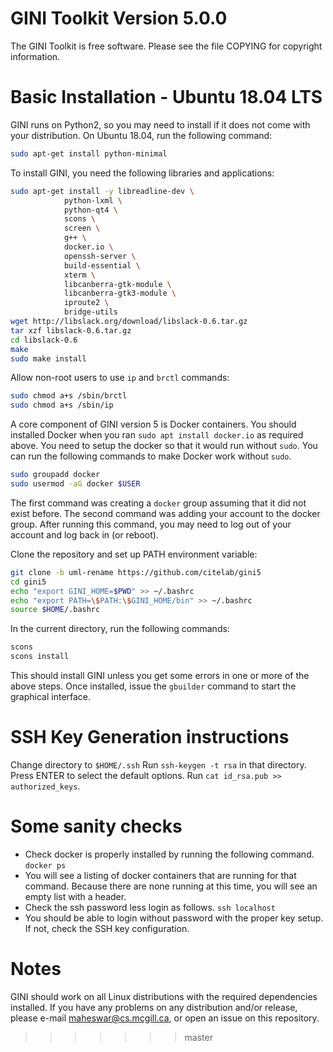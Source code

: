 # GINI Toolkit Version 5.0.0

The GINI Toolkit is free software. Please see the file COPYING for copyright information.


# Basic Installation - Ubuntu 18.04 LTS

GINI runs on Python2, so you may need to install if it does not come with your distribution. On Ubuntu 18.04, run the following command:

```bash
sudo apt-get install python-minimal
```

To install GINI, you need the following libraries and applications:

```bash
sudo apt-get install -y	libreadline-dev \
			python-lxml \
			python-qt4 \
			scons \
			screen \
			g++ \
			docker.io \
			openssh-server \
			build-essential \
			xterm \
			libcanberra-gtk-module \
			libcanberra-gtk3-module \
			iproute2 \
			bridge-utils
wget http://libslack.org/download/libslack-0.6.tar.gz
tar xzf libslack-0.6.tar.gz
cd libslack-0.6
make
sudo make install
```

Allow non-root users to use `ip` and `brctl` commands:

```bash
sudo chmod a+s /sbin/brctl
sudo chmod a+s /sbin/ip
```

A core component of GINI version 5 is Docker containers. You should installed Docker when you ran `sudo apt install docker.io` as required above. You need to setup the docker so that it would run without `sudo`. 
You can run the following commands to make Docker work without `sudo`. 

```bash 
sudo groupadd docker
sudo usermod -aG docker $USER
```

The first command was creating a `docker` group assuming that it did not exist before. The second command was adding your account to the docker group. After running this command, you may need to log out of your account and log back in (or reboot).

Clone the repository and set up PATH environment variable:

```bash
git clone -b uml-rename https://github.com/citelab/gini5
cd gini5
echo "export GINI_HOME=$PWD" >> ~/.bashrc
echo "export PATH=\$PATH:\$GINI_HOME/bin" >> ~/.bashrc
source $HOME/.bashrc
```

In the current directory, run the following commands:

```bash
scons
scons install
```

This should install GINI unless you get some errors in one or more of the above steps.
Once installed, issue the `gbuilder` command to start the graphical interface.

# SSH Key Generation instructions

Change directory to `$HOME/.ssh`
Run `ssh-keygen -t rsa` in that directory.
Press ENTER to select the default options.
Run `cat id_rsa.pub >> authorized_keys`.

# Some sanity checks

- Check docker is properly installed by running the following command.
`docker ps`
- You will see a listing of docker containers that are running for that command. Because there are none running at this time, you will see an empty list with a header. 
- Check the ssh password less login as follows.
`ssh localhost` 
- You should be able to login without password with the proper key setup. If not, check the SSH key configuration. 

# Notes

GINI should work on all Linux distributions with the required dependencies
installed.  If you have any problems on any distribution and/or
release, please e-mail maheswar@cs.mcgill.ca, or open an issue on this repository.
>>>>>>> master
